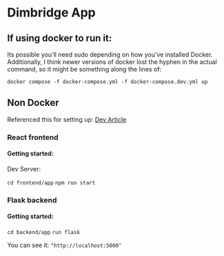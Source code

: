 # Dimbridge App

## If using docker to run it:

Its possible you'll need sudo depending on how you've installed Docker. Additionally, I think newer versions of docker lost the hyphen in the actual command, so it might be something along the lines of:

`docker compose -f docker-compose.yml -f docker-compose.dev.yml up`

## Non Docker

Referenced this for setting up: [Dev Article](https://dev.to/nagatodev/how-to-connect-flask-to-reactjs-1k8i)

### React frontend

#### Getting started:

Dev Server:

`cd frontend/app`
`npm run start`

### Flask backend

#### Getting started:
`cd backend/app`
`run flask`

You can see it:
`"http://localhost:5000"`



